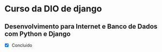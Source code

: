 # Curso da DIO de django
## Desenvolvimento para Internet e Banco de Dados com Python e Django
- [x] Concluido
